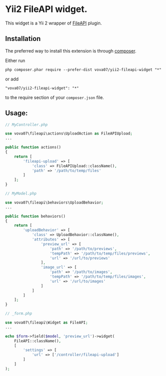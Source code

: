Yii2 FileAPI widget.
==================
This widget is a Yii 2 wrapper of [FileAPI](https://github.com/RubaXa/jquery.fileapi) plugin.

Installation
------------

The preferred way to install this extension is through [composer](http://getcomposer.org/download/).

Either run

```
php composer.phar require --prefer-dist vova07/yii2-fileapi-widget "*"
```

or add

```
"vova07/yii2-fileapi-widget": "*"
```

to the require section of your `composer.json` file.

Usage:
------

```php
// MyController.php

use vova07\fileapi\actions\UploadAction as FileAPIUpload;
...

public function actions()
{
    return [
        'fileapi-upload' => [
            'class' => FileAPIUpload::className(),
            'path' => '/path/to/temp/files'
        ]
    ];
}
```

```php
// MyModel.php

use vova07\fileapi\behaviors\UploadBehavior;
...

public function behaviors()
{
    return [
        'uploadBehavior' => [
            'class' => UploadBehavior::className(),
            'attributes' => [
                'preview_url' => [
                    'path' => '/path/to/previews',
                    'tempPath' => '/path/to/temp/files/previews',
                    'url' => '/url/to/previews'
                ],
                'image_url' => [
                    'path' => '/path/to/images',
                    'tempPath' => '/path/to/temp/files/images',
                    'url' => '/url/to/images'
                ]
            ]
        ]
    ];
}
```

```php
// _form.php

use vova07\fileapi\Widget as FileAPI;
...

echo $form->field($model, 'preview_url')->widget(
    FileAPI::className(),
    [
        'settings' => [
            'url' => ['/controller/fileapi-upload']
        ]
    ]
);
```
